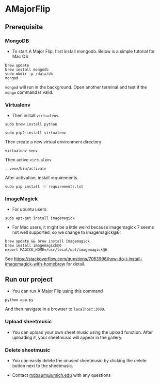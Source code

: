 # AMajorFlip

## Prerequisite

### MongoDB

- To start A Major Flip, first install mongodb. Below is a simple tutorial for Mac OS
```
brew update
brew install mongodb
sudo mkdir -p /data/db
mongod
```
`mongod` will run in the background.
Open another terminal and test if the `mongo` command is valid.

### Virtualenv
- Then install `virtualenv`.
```
sudo brew install python
```
```
sudo pip2 install virtualenv
```
Then create a new virtual environment directory
```
virtualenv venv
```
Then active `virtualenv`
```
. venv/bin/activate
```
After activation, install requirements.
```
sudo pip install -r requirements.txt
```
### ImageMagick
- For ubuntu users: 
```
sudo apt-get install imagemagick
```
- For Mac users, it might be a little weird because imagemagick 7 seems not well supported, so we change to imagemagick@6: 
```
brew update && brew install imagemagick
brew install imagemagick@6
export MAGICK_HOME=/usr/local/opt/imagemagick@6
```
See https://stackoverflow.com/questions/7053996/how-do-i-install-imagemagick-with-homebrew for detail.

## Run our project
- You can run A Major Flip using this command
```
python app.py
```
And then navigate in a browser to `localhost:3000`.

### Upload sheetmusic
- You can upload your own sheet music using the upload function. After uploading it, your sheetmusic will appear in the gallery.

### Delete sheetmusic
- You can easily delete the unused sheetmusic by clicking the delete button next to the sheetmusic.


- Contact mdbaum@umich.edu with any questions 

